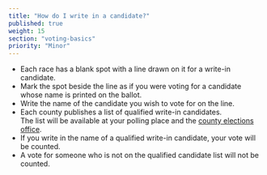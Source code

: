 ```yaml
---
title: "How do I write in a candidate?"
published: true
weight: 15
section: "voting-basics"
priority: "Minor"
---
```


- Each race has a blank spot with a line drawn on it for a write-in candidate.
- Mark the spot beside the line as if you were voting for a candidate whose name is printed on the ballot.
- Write the name of the candidate you wish to vote for on the line.
- Each county publishes a list of qualified write-in candidates.  
	The list will be available at your polling place and the [county elections office](http://www.sos.ca.gov/elections/voting-resources/county-elections-offices).  
- If you write in the name of a qualified write-in candidate, your vote will be counted.
- A vote for someone who is not on the qualified candidate list will not be counted.

